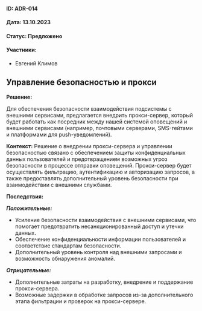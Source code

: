 #### ID: ADR-014

#### Дата: 13.10.2023

#### Статус: Предложено

#### Участники:
* Евгений Климов

## Управление безопасностью и прокси

**Решение:**

Для обеспечения безопасности взаимодействия подсистемы с внешними сервисами, предлагается внедрить прокси-сервер, который будет работать как посредник между нашей системой оповещений и внешними сервисами (например, почтовыми серверами, SMS-гейтами и платформами для push-уведомлений).

**Контекст:**
Решение о внедрении прокси-сервера и управлении безопасностью связано с обеспечением защиты конфиденциальных данных пользователей и предотвращением возможных угроз безопасности в процессе отправки оповещений. Прокси-сервер будет осуществлять фильтрацию, аутентификацию и авторизацию запросов, а также предоставлять дополнительный уровень безопасности при взаимодействии с внешними службами.

**Последствия:**

***Положительные:***

- Усиление безопасности взаимодействия с внешними сервисами, что помогает предотвратить несанкционированный доступ и утечки данных.
- Обеспечение конфиденциальности информации пользователей и соответствие стандартам безопасности.
- Дополнительный уровень контроля над внешними запросами и возможность обнаружения аномалий.

***Отрицательные:***

- Дополнительные затраты на разработку, внедрение и поддержание прокси-сервера.
- Возможные задержки в обработке запросов из-за дополнительного этапа фильтрации и проверок на прокси-сервере.
